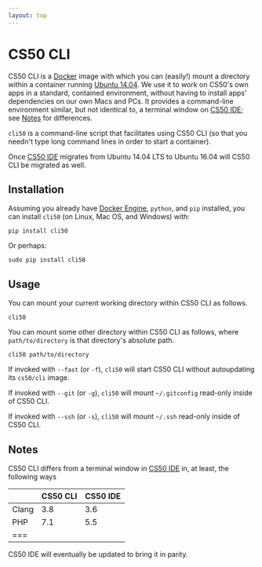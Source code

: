 ```yaml
---
layout: top
---
```


# CS50 CLI

CS50 CLI is a [Docker](https://github.com/cs50/cli/blob/master/Dockerfile) image with which you can (easily!) mount a directory within a container running [Ubuntu 14.04](https://hub.docker.com/_/ubuntu/). We use it to work on CS50's own apps in a standard, contained environment, without having to install apps' dependencies on our own Macs and PCs. It provides a command-line environment similar, but not identical to, a terminal window on [CS50 IDE](https://cs50.io/); see [Notes](#notes) for differences.

`cli50` is a command-line script that facilitates using CS50 CLI (so that you needn't type long command lines in order to start a container).

Once [CS50 IDE](https://cs50.io/) migrates from Ubuntu 14.04 LTS to Ubuntu 16.04 will CS50 CLI be migrated as well.

## Installation

Assuming you already have [Docker Engine](https://docs.docker.com/engine/installation/), `python`, and `pip` installed, you can install `cli50` (on Linux, Mac OS, and Windows) with:

```
pip install cli50
```

Or perhaps:

```
sudo pip install cli50
```

## Usage

You can mount your current working directory within CS50 CLI as follows.

```
cli50
```

You can mount some other directory within CS50 CLI as follows, where `path/to/directory` is that directory's absolute path.

```
cli50 path/to/directory
```

If invoked with `--fast` (or `-f`), `cli50` will start CS50 CLI without autoupdating its `cs50/cli` image.

If invoked with `--git` (or `-g`), `cli50` will mount `~/.gitconfig` read-only inside of CS50 CLI.

If invoked with `--ssh` (or `-s`), `cli50` will mount `~/.ssh` read-only inside of CS50 CLI.

## Notes

CS50 CLI differs from a terminal window in [CS50 IDE](https://cs50.io/) in, at least, the following ways

| | CS50 CLI | CS50 IDE
| --- | --- | ---
| Clang | 3.8 | 3.6
| PHP | 7.1 | 5.5
|===

CS50 IDE will eventually be updated to bring it in parity.
